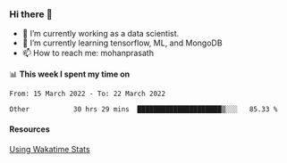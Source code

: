 ### Hi there 👋

- 🔭 I’m currently working as a data scientist.
- 🌱 I’m currently learning tensorflow, ML, and MongoDB
- 📫 How to reach me: mohanprasath

📊 **This week I spent my time on**
<!--START_SECTION:waka-->

```text
From: 15 March 2022 - To: 22 March 2022

Other           30 hrs 29 mins  █████████████████████▒░░░   85.33 %
```

<!--END_SECTION:waka-->

#### Resources
[Using Wakatime Stats](https://github.com/marketplace/actions/waka-readme)
